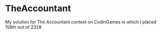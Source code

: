 # TheAccountant
My solution for The Accountant contest on CodinGames in which I placed 158th out of 2328
